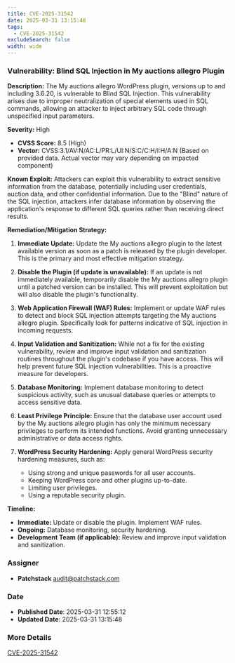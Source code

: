 ```yaml
---
title: CVE-2025-31542
date: 2025-03-31 13:15:48
tags:
  - CVE-2025-31542
excludeSearch: false
width: wide
---
```


### Vulnerability: Blind SQL Injection in My auctions allegro Plugin

**Description:** The My auctions allegro WordPress plugin, versions up to and including 3.6.20, is vulnerable to Blind SQL Injection. This vulnerability arises due to improper neutralization of special elements used in SQL commands, allowing an attacker to inject arbitrary SQL code through unspecified input parameters.

**Severity:** High

*   **CVSS Score:** 8.5 (High)
*   **Vector:** CVSS:3.1/AV:N/AC:L/PR:L/UI:N/S:C/C:H/I:H/A:N (Based on provided data. Actual vector may vary depending on impacted component)

**Known Exploit:** Attackers can exploit this vulnerability to extract sensitive information from the database, potentially including user credentials, auction data, and other confidential information. Due to the "Blind" nature of the SQL injection, attackers infer database information by observing the application's response to different SQL queries rather than receiving direct results.

**Remediation/Mitigation Strategy:**

1.  **Immediate Update:** Update the My auctions allegro plugin to the latest available version as soon as a patch is released by the plugin developer.  This is the primary and most effective mitigation strategy.

2.  **Disable the Plugin (if update is unavailable):** If an update is not immediately available, temporarily disable the My auctions allegro plugin until a patched version can be installed.  This will prevent exploitation but will also disable the plugin's functionality.

3.  **Web Application Firewall (WAF) Rules:** Implement or update WAF rules to detect and block SQL injection attempts targeting the My auctions allegro plugin.  Specifically look for patterns indicative of SQL injection in incoming requests.

4.  **Input Validation and Sanitization:**  While not a fix for the existing vulnerability, review and improve input validation and sanitization routines throughout the plugin's codebase if you have access.  This will help prevent future SQL injection vulnerabilities. This is a proactive measure for developers.

5.  **Database Monitoring:** Implement database monitoring to detect suspicious activity, such as unusual database queries or attempts to access sensitive data.

6.  **Least Privilege Principle:**  Ensure that the database user account used by the My auctions allegro plugin has only the minimum necessary privileges to perform its intended functions. Avoid granting unnecessary administrative or data access rights.

7.  **WordPress Security Hardening:** Apply general WordPress security hardening measures, such as:

    *   Using strong and unique passwords for all user accounts.
    *   Keeping WordPress core and other plugins up-to-date.
    *   Limiting user privileges.
    *   Using a reputable security plugin.

**Timeline:**

*   **Immediate:** Update or disable the plugin. Implement WAF rules.
*   **Ongoing:** Database monitoring, security hardening.
*   **Development Team (if applicable):** Review and improve input validation and sanitization.

### Assigner
- **Patchstack** <audit@patchstack.com>

### Date
- **Published Date**: 2025-03-31 12:55:12
- **Updated Date**: 2025-03-31 13:15:48

### More Details
[CVE-2025-31542](https://www.cvedetails.com/cve/CVE-2025-31542)